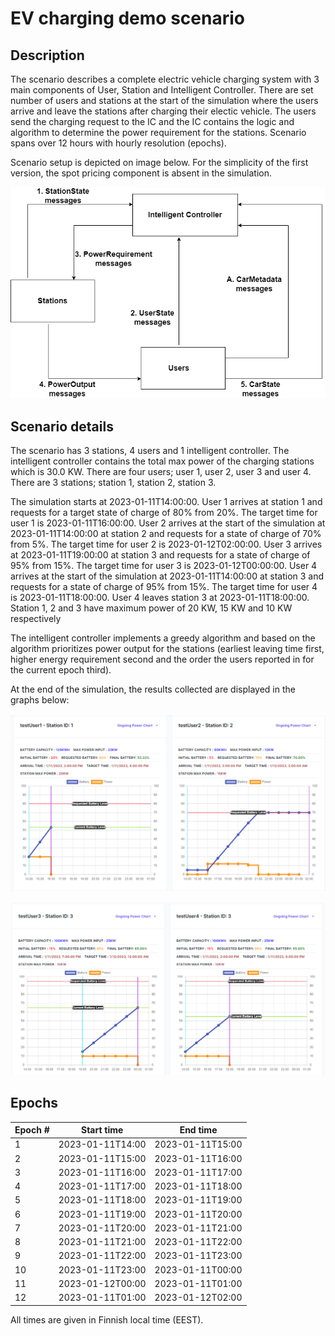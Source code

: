 # EV charging demo scenario

## Description

The scenario describes a complete electric vehicle charging system with 3 main components of User, Station and Intelligent Controller. There are set number of users and stations at the start of the simulation where the users arrive and leave the stations after charging their electic vehicle. The users send the charging request to the IC and the IC contains the logic and algorithm to determine the power requirement for the stations.  Scenario spans over 12 hours with hourly resolution (epochs).

Scenario setup is depicted on image below. For the simplicity of the first version, the spot pricing component is absent in the simulation.

![A diagram for the structure for the EV charging demo scenario](images/ev_charging_demo.png)

## Scenario details

The scenario has 3 stations, 4 users and 1 intelligent controller. The intelligent controller contains the total max power of the charging stations which is 30.0 KW. There are four users; user 1, user 2, user 3 and user 4. There are 3 stations; station 1, station 2, station 3. 

The simulation starts at 2023-01-11T14:00:00. User 1 arrives at station 1 and requests for a target state of charge of 80% from 20%. The target time for user 1 is 2023-01-11T16:00:00. User 2 arrives at the start of the simulation at 2023-01-11T14:00:00 at station 2 and requests for a state of charge of 70% from 5%. The target time for user 2 is 2023-01-12T02:00:00. User 3 arrives at 2023-01-11T19:00:00 at station 3 and requests for a state of charge of 95% from 15%. The target time for user 3 is 2023-01-12T00:00:00. User 4 arrives at the start of the simulation at 2023-01-11T14:00:00 at station 3 and requests for a state of charge of 95% from 15%. The target time for user 4 is 2023-01-11T18:00:00. User 4 leaves station 3 at 2023-01-11T18:00:00. Station 1, 2 and 3 have maximum power of 20 KW, 15 KW and 10 KW respectively

The intelligent controller implements a greedy algorithm and based on the algorithm prioritizes power output for the stations (earliest leaving time first, higher energy requirement second and the order the users reported in for the current epoch third). 

At the end of the simulation, the results collected are displayed in the graphs below:

![A figure showing charging graph for user1 and user2](images/ev_charging_user1_user2.png)


![A figure showing charging graph for user3 and user4](images/ev_charging_user3_user4.png)


## Epochs

| Epoch # | Start time       | End time         |
| ------- | ---------------- | ---------------- |
| 1       | 2023-01-11T14:00 | 2023-01-11T15:00 |
| 2       | 2023-01-11T15:00 | 2023-01-11T16:00 |
| 3       | 2023-01-11T16:00 | 2023-01-11T17:00 |
| 4       | 2023-01-11T17:00 | 2023-01-11T18:00 |
| 5       | 2023-01-11T18:00 | 2023-01-11T19:00 |
| 6       | 2023-01-11T19:00 | 2023-01-11T20:00 |
| 7       | 2023-01-11T20:00 | 2023-01-11T21:00 |
| 8       | 2023-01-11T21:00 | 2023-01-11T22:00 |
| 9       | 2023-01-11T22:00 | 2023-01-11T23:00 |
| 10      | 2023-01-11T23:00 | 2023-01-11T00:00 |
| 11      | 2023-01-12T00:00 | 2023-01-11T01:00 |
| 12      | 2023-01-11T01:00 | 2023-01-12T02:00 |


All times are given in Finnish local time (EEST).
